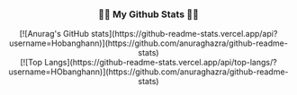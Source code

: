 <h3 align="center"> 👩‍💻 My Github Stats 👩‍💻</h3>
<div align="center"> [![Anurag's GitHub stats](https://github-readme-stats.vercel.app/api?username=Hobanghann)](https://github.com/anuraghazra/github-readme-stats)
<div align="center"> [![Top Langs](https://github-readme-stats.vercel.app/api/top-langs/?username=HObanghann)](https://github.com/anuraghazra/github-readme-stats)

